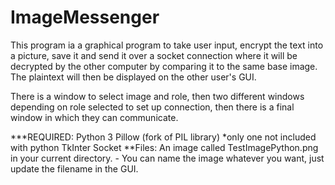 # ImageMessenger

This program ia a graphical program to take user input, encrypt the text into a picture, save it and send it over
a socket connection where it will be decrypted by the other computer by comparing it to the same base image.
The plaintext will then be displayed on the other user's GUI.

There is a window to select image and role, then two different windows depending on role selected to set up connection,
then there is a final window in which they can communicate.

***REQUIRED:
    Python 3
    Pillow (fork of PIL library) *only one not included with python
    TkInter
    Socket
    **Files:
        An image called TestImagePython.png in your current directory.
        - You can name the image whatever you want, just update the filename in the GUI.